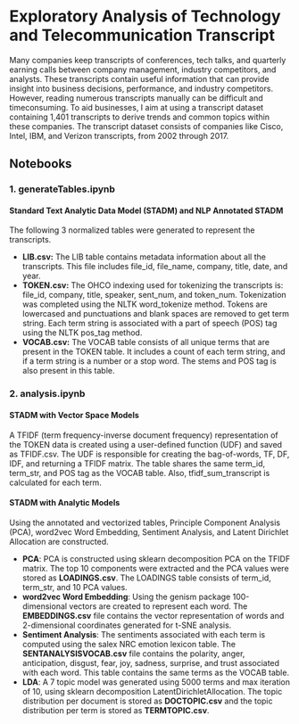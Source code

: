 # Exploratory Analysis of Technology and Telecommunication Transcript
Many companies keep transcripts of conferences, tech talks, and quarterly earning calls
between company management, industry competitors, and analysts. These transcripts contain
useful information that can provide insight into business decisions, performance, and industry
competitors. However, reading numerous transcripts manually can be difficult and timeconsuming.
To aid businesses, I aim at using a transcript dataset containing 1,401 transcripts to
derive trends and common topics within these companies. The transcript dataset consists of
companies like Cisco, Intel, IBM, and Verizon transcripts, from 2002 through 2017.

## Notebooks
### 1. generateTables.ipynb
#### Standard Text Analytic Data Model (STADM) and NLP Annotated STADM
The following 3 normalized tables were generated to represent the transcripts.
- __LIB.csv:__ The LIB table contains metadata information about all the transcripts. This file includes
file_id, file_name, company, title, date, and year.
- __TOKEN.csv:__ The OHCO indexing used for tokenizing the transcripts is: file_id, company, title,
speaker, sent_num, and token_num. Tokenization was completed using the NLTK
word_tokenize method. Tokens are lowercased and punctuations and blank spaces are
removed to get term string. Each term string is associated with a part of speech (POS) tag using
the NLTK pos_tag method.
- __VOCAB.csv:__ The VOCAB table consists of all unique terms that are present in the TOKEN table. It
includes a count of each term string, and if a term string is a number or a stop word. The stems
and POS tag is also present in this table.

### 2. analysis.ipynb
#### STADM with Vector Space Models
A TFIDF (term frequency-inverse document frequency) representation of the TOKEN data is
created using a user-defined function (UDF) and saved as TFIDF.csv. The UDF is responsible for
creating the bag-of-words, TF, DF, IDF, and returning a TFIDF matrix. The table shares the same
term_id, term_str, and POS tag as the VOCAB table. Also, tfidf_sum_transcript is calculated for
each term.
#### STADM with Analytic Models
 Using the annotated and vectorized tables, Principle Component Analysis (PCA), word2vec
Word Embedding, Sentiment Analysis, and Latent Dirichlet Allocation are constructed.
- __PCA__:
PCA is constructed using sklearn decomposition PCA on the TFIDF matrix. The top 10
components were extracted and the PCA values were stored as __LOADINGS.csv__. The LOADINGS
table consists of term_id, term_str, and 10 PCA values.
- __word2vec Word Embedding__:
Using the genism package 100-dimensional vectors are created to represent each word. The
__EMBEDDINGS.csv__ file contains the vector representation of words and 2-dimensional
coordinates generated for t-SNE analysis.
- __Sentiment Analysis__:
The sentiments associated with each term is computed using the salex NRC emotion lexicon
table. The __SENTANALYSISVOCAB.csv__ file contains the polarity, anger, anticipation, disgust, fear,
joy, sadness, surprise, and trust associated with each word. This table contains the same terms
as the VOCAB table.
- __LDA__:
A 7 topic model was generated using 5000 terms and max iteration of 10, using sklearn
decomposition LatentDirichletAllocation. The topic distribution per document is stored as
__DOCTOPIC.csv__ and the topic distribution per term is stored as __TERMTOPIC.csv__.
